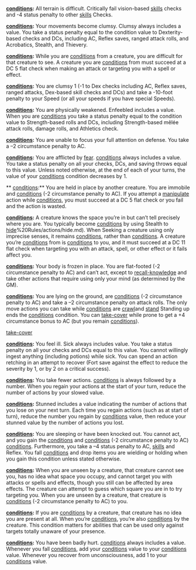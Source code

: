**[conditions](conditions.md#Blinded):** All terrain is difficult. Critically fail vision-based [skills](skills.md#Perception) checks and -4 status penalty to other [skills](skills.md#Perception) Checks.

**[conditions](conditions.md#Clumsy):** Your movements become clumsy. Clumsy always includes a value. You take a status penalty equal to the condition value to Dexterity-based checks and DCs, including AC, Reflex saves, ranged attack rolls, and Acrobatics, Stealth, and Thievery.

**[conditions](conditions.md#Concealed):** While you are [conditions](conditions.md#Concealed) from a creature, you are difficult for that creature to see. A creature you are [conditions](conditions.md#Concealed) from must succeed at a DC 5 flat check when making an attack or targeting you with a spell or effect.

**[conditions](conditions.md#Encumbered):** You are clumsy 1 (-1 to Dex checks including AC, Reflex saves, ranged attacks, Dex-based skill checks and DCs) and take a -10-foot penalty to your Speed (or all your speeds if you have special Speeds).	

**[conditions](conditions.md#Enfeebled):** You are physically weakened. Enfeebled includes a value. When you are [conditions](conditions.md#Enfeebled) you take a status penalty equal to the condition value to Strength-based rolls and DCs, including Strength-based mêlée attack rolls, damage rolls, and Athletics check.

**[conditions](conditions.md#Flat-Footed):** You are unable to focus your full attention on defense. You take a –2 circumstance penalty to AC.

**[conditions](conditions.md#Frightened):** You are afflicted by [fear](fear.md). [conditions](conditions.md#Frightened) always includes a value. You take a status penalty on all your checks, DCs, and saving throws equal to this value. Unless noted otherwise, at the end of each of your turns, the value of your [conditions](conditions.md#Frightened) condition decreases by 1.

** [conditions](conditions.md#Grabbed):** You are held in place by another creature. You are immobile and [conditions](conditions.md#Flat-Footed) (-2 circumstance penalty to AC). If you attempt a [manipulate](manipulate.md) action while [conditions](conditions.md#Grabbed), you must succeed at a DC 5 flat check or you fail and the action is wasted.

**[conditions](conditions.md#Hidden):** A creature knows the space you’re in but can’t tell precisely where you are. You typically become [conditions](conditions.md#Hidden) by using Stealth to [hide](3)%20Rules/actions/hide.md). When Seeking a creature using only imprecise senses, it remains [conditions](conditions.md#Hidden), rather than [conditions](conditions.md#Observed). A creature you’re [conditions](conditions.md#Hidden) from is [conditions](conditions.md#Flat-Footed) to you, and it must succeed at a DC 11 flat check when targeting you with an attack, spell, or other effect or it fails affect you. 

**[conditions](conditions.md#Paralyzed):** Your body is frozen in place. You are flat-footed (-2 circumstance penalty to AC) and can’t act, except to [recall-knowledge](recall-knowledge.md) and take other actions that require using only your mind (as determined by the GM).

**[conditions](conditions.md#Prone):** You are lying on the ground, are [conditions](conditions.md#Flat-Footed) (-2 circumstance penalty to AC) and take a –2 circumstance penalty on attack rolls. The only move actions you can take while [conditions](conditions.md#Prone) are [crawl](crawl.md)and [stand](stand.md) Standing up ends the [conditions](conditions.md#Prone) condition. You can [take-cover](take-cover.md) while prone to get a +4 circumstance bonus to AC (but you remain [conditions](conditions.md#Flat-Footed)).

[take-cover](take-cover.md)

**[conditions](conditions.md#Sickened):** You feel ill. Sick always includes value. You take a status penalty on all your checks and DCs equal to this value. You cannot willingly ingest anything (including potions) while sick. You can spend an action retching in an attempt to recover (Fort save against the effect to reduce the severity by 1, or by 2 on a critical success).

**[conditions](conditions.md#Slowed):** You take fewer actions. [conditions](conditions.md#Slowed) is always followed by a number. When you regain your actions at the start of your turn, reduce the number of actions by your slowed value.

**[conditions](conditions.md#Stunned):** Stunned includes a value indicating the number of actions that you lose on your next turn.  Each time you regain actions (such as at start of turn), reduce the number you regain by [conditions](conditions.md#Stunned) value, then reduce your stunned value by the number of actions you lost.

**[conditions](conditions.md#Unconscious):** You are sleeping or have been knocked out. You cannot act, and you gain the [conditions](conditions.md#Blinded) and [conditions](conditions.md#Flat-Footed) (-2 circumstance penalty to AC) [conditions](conditions.md). Furthermore, you take a –4 status penalty to AC, [skills](skills.md#Perception) and Reflex. You fall [conditions](conditions.md#Prone) and drop items you are wielding or holding when you gain this condition unless stated otherwise.

**[conditions](conditions.md#Undetected):** When you are unseen by a creature, that creature cannot see you, has no idea what space you occupy, and cannot target you with attacks or spells and effects, though you still can be affected by area effects. The creature can attempt to guess which square you are in to try targeting you. When you are unseen by a creature, that creature is [conditions](conditions.md#Flat-Footed) (-2 circumstance penalty to AC) to you.

**[conditions](conditions.md#Unnoticed):** If you are [conditions](conditions.md#Unnoticed) by a creature, that creature has no idea you are present at all. When you’re [conditions](conditions.md#Unnoticed), you’re also [conditions](conditions.md#Undetected) by the creature. This condition matters for abilities that can be used only against targets totally unaware of your presence.

**[conditions](conditions.md#Wounded):** You have been badly hurt. [conditions](conditions.md#Wounded) always includes a value. Whenever you fall [conditions](conditions.md#Unconscious), add your [conditions](conditions.md#Wounded) value to your [conditions](conditions.md#Dying) value. Whenever you recover from unconsciousness, add 1 to your [conditions](conditions.md#Wounded) value.
